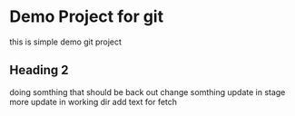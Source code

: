 # Demo Project for git
this is simple demo git project 
## Heading 2
doing somthing that should be back out
change somthing 
update in stage
more update in working dir
add text for fetch 


